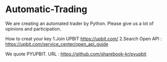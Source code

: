 # Automatic-Trading 
We are creating an automated trader by Python. Please give us a lot of opinions and participation.

How to creat your key
1.Join UPBIT https://upbit.com/
2.Search Open API : https://upbit.com/service_center/open_api_guide


We quote PYUPBIT.
URL : https://github.com/sharebook-kr/pyupbit
